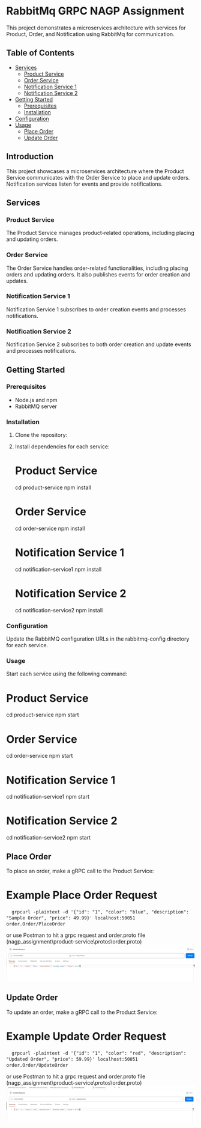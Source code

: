 # RabbitMq GRPC NAGP Assignment

This project demonstrates a microservices architecture with services for Product, Order, and Notification using RabbitMq for communication.

## Table of Contents

- [Services](#services)
  - [Product Service](#product-service)
  - [Order Service](#order-service)
  - [Notification Service 1](#notification-service-1)
  - [Notification Service 2](#notification-service-2)
- [Getting Started](#getting-started)
  - [Prerequisites](#prerequisites)
  - [Installation](#installation)
- [Configuration](#configuration)
- [Usage](#usage)
  - [Place Order](#place-order)
  - [Update Order](#update-order)

## Introduction

This project showcases a microservices architecture where the Product Service communicates with the Order Service to place and update orders. Notification services listen for events and provide notifications.

## Services

### Product Service

The Product Service manages product-related operations, including placing and updating orders.

### Order Service

The Order Service handles order-related functionalities, including placing orders and updating orders. It also publishes events for order creation and updates.

### Notification Service 1

Notification Service 1 subscribes to order creation events and processes notifications.

### Notification Service 2

Notification Service 2 subscribes to both order creation and update events and processes notifications.

## Getting Started

### Prerequisites

- Node.js and npm
- RabbitMQ server

### Installation

1. Clone the repository:
2. Install dependencies for each service:

   # Product Service

   cd product-service
   npm install

   # Order Service

   cd order-service
   npm install

   # Notification Service 1

   cd notification-service1
   npm install

   # Notification Service 2

   cd notification-service2
   npm install

### Configuration

Update the RabbitMQ configuration URLs in the rabbitmq-config directory for each service.

### Usage

Start each service using the following command:

# Product Service

cd product-service
npm start

# Order Service

cd order-service
npm start

# Notification Service 1

cd notification-service1
npm start

# Notification Service 2

cd notification-service2
npm start

## Place Order

To place an order, make a gRPC call to the Product Service:

# Example Place Order Request

      grpcurl -plaintext -d '{"id": "1", "color": "blue", "description": "Sample Order", "price": 49.99}' localhost:50051 order.Order/PlaceOrder

or use Postman to hit a grpc request and order.proto file (nagp_assignment\product-service\protos\order.proto)
![Alt text](image.png)

## Update Order

To update an order, make a gRPC call to the Product Service:

# Example Update Order Request

      grpcurl -plaintext -d '{"id": "1", "color": "red", "description": "Updated Order", "price": 59.99}' localhost:50051 order.Order/UpdateOrder

or use Postman to hit a grpc request and order.proto file (nagp_assignment\product-service\protos\order.proto)
![Alt text](image-1.png)
